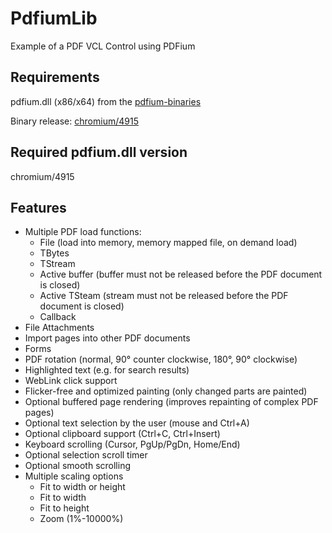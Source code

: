 # PdfiumLib
Example of a PDF VCL Control using PDFium

## Requirements
pdfium.dll (x86/x64) from the [pdfium-binaries](https://github.com/bblanchon/pdfium-binaries)

Binary release: [chromium/4915](https://github.com/bblanchon/pdfium-binaries/releases/tag/chromium%2F4915)

## Required pdfium.dll version
chromium/4915

## Features
- Multiple PDF load functions:
  - File (load into memory, memory mapped file, on demand load)
  - TBytes
  - TStream
  - Active buffer (buffer must not be released before the PDF document is closed)
  - Active TSteam (stream must not be released before the PDF document is closed)
  - Callback
- File Attachments
- Import pages into other PDF documents
- Forms
- PDF rotation (normal, 90° counter clockwise, 180°, 90° clockwise)
- Highlighted text (e.g. for search results)
- WebLink click support
- Flicker-free and optimized painting (only changed parts are painted)
- Optional buffered page rendering (improves repainting of complex PDF pages)
- Optional text selection by the user (mouse and Ctrl+A)
- Optional clipboard support (Ctrl+C, Ctrl+Insert)
- Keyboard scrolling (Cursor, PgUp/PgDn, Home/End)
- Optional selection scroll timer
- Optional smooth scrolling
- Multiple scaling options
  - Fit to width or height
  - Fit to width
  - Fit to height
  - Zoom (1%-10000%)
